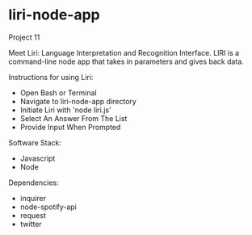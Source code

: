 # liri-node-app

Project 11 

Meet Liri: Language Interpretation and Recognition Interface. LIRI is a command-line node app that takes in parameters and gives back data.

Instructions for using Liri:
  - Open Bash or Terminal
  - Navigate to liri-node-app directory
  - Initiate Liri with 'node liri.js'
  - Select An Answer From The List
  - Provide Input When Prompted

    
Software Stack:
  - Javascript
  - Node


Dependencies:
  - inquirer
  - node-spotify-api
  - request
  - twitter